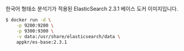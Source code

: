 한국어 형태소 분석기가 적용된 ElasticSearch 2.3.1 베이스 도커 이미지입니다.

```sh
$ docker run -d \
    -p 9200:9200 \
    -p 9300:9300 \
    -v data:/usr/share/elasticsearch/data \
    appkr/es-base:2.3.1
```
